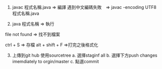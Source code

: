 1. javac 程式名稱.java => 編譯
遇到中文編碼失敗　=>
javac -encoding UTF8 程式名稱.java

2. java 程式名稱 => 執行
 
file not found => 找不到檔案 

ctrl + S => 存檔
alt + shift + F =>打完之後格式化

3. 上傳到git hub
使用sourcetree
a. 選擇staginf all
b. 選擇下方push changes imemdiately to orgin/master
c. 點選commit